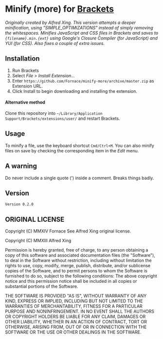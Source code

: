 # Minify (more) for [Brackets](https://github.com/adobe/brackets)

*Originally created by Alfred Xing. This version attempts a deeper minification, using "SIMPLE_OPTIMIZATIONS" instead of simply removing the whitespaces. Minifies JavaScript and CSS files in Brackets and saves to `{filename}.min.{ext}` using Google's Closure Compiler (for JavaScript) and YUI (for CSS). Also fixes a couple of extra issues.*

## Installation

1. Run Brackets
2. Select *File > Install Extension...*
3. Enter `https://github.com/Fornace/minify-more/archive/master.zip` as Extension URL.
3. Click Install to begin downloading and installing the extension.

#### Alternative method
Clone this repository into `~/Library/Application Support/Brackets/extensions/user/` and restart Brackets.

## Usage
To minify a file, use the keyboard shortcut `Cmd/Ctrl+M`. You can also minify files on save by checking the corresponding item in the *Edit* menu.

## A warning
Do never include a single quote (') inside a comment. Breaks things badly.


## Version

`Version 0.2.0`

## ORIGINAL LICENSE

Copyright (C) MMXIV Fornace
See Alfred Xing original license.

Copyright (C) MMXIII Alfred Xing

Permission is hereby granted, free of charge, to any person obtaining a copy of this software and associated documentation files (the "Software"), to deal in the Software without restriction, including without limitation the rights to use, copy, modify, merge, publish, distribute, and/or sublicense copies of the Software, and to permit persons to whom the Software is furnished to do so, subject to the following conditions:
The above copyright notice and this permission notice shall be included in all copies or substantial portions of the Software.

THE SOFTWARE IS PROVIDED "AS IS", WITHOUT WARRANTY OF ANY KIND, EXPRESS OR IMPLIED, INCLUDING BUT NOT LIMITED TO THE WARRANTIES OF MERCHANTABILITY, FITNESS FOR A PARTICULAR PURPOSE AND NONINFRINGEMENT. IN NO EVENT SHALL THE AUTHORS OR COPYRIGHT HOLDERS BE LIABLE FOR ANY CLAIM, DAMAGES OR OTHER LIABILITY, WHETHER IN AN ACTION OF CONTRACT, TORT OR OTHERWISE, ARISING FROM, OUT OF OR IN CONNECTION WITH THE SOFTWARE OR THE USE OR OTHER DEALINGS IN THE SOFTWARE.
